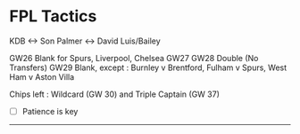 # FPL Tactics 

KDB <-> Son 
Palmer <-> David Luis/Bailey 

GW26 Blank for Spurs, Liverpool, Chelsea
GW27
GW28 Double (No Transfers)
GW29 Blank, except : Burnley v Brentford, Fulham v Spurs, West Ham v Aston Villa

Chips left : Wildcard (GW 30) and Triple Captain (GW 37)

- [ ] Patience is key  

---